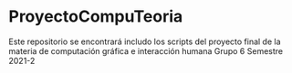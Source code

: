 # ProyectoCompuTeoria
Este repositorio se encontrará includo los scripts del proyecto final de la materia de computación gráfica e interacción humana
Grupo 6
Semestre 2021-2
